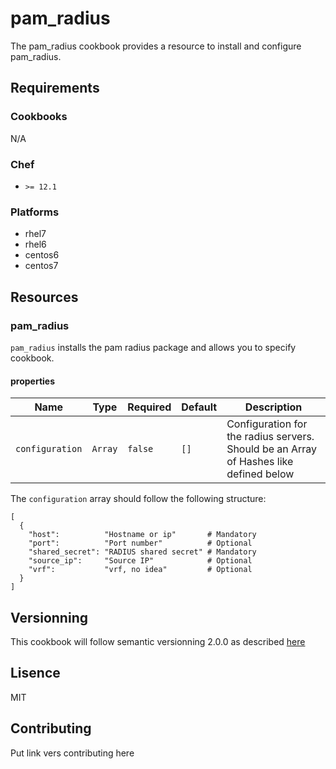 # pam_radius
The pam_radius cookbook provides a resource to install and configure pam_radius.
## Requirements
### Cookbooks
N/A

### Chef
* `>= 12.1`

### Platforms
* rhel7
* rhel6
* centos6
* centos7

## Resources
### pam_radius
`pam_radius` installs the pam radius package and allows you to specify cookbook.
#### properties
| Name | Type | Required | Default | Description |
| ---- | ---- | -------- | ------- | ----------- |
| `configuration` | `Array` | `false` | `[]` | Configuration for the radius servers. Should be an Array of Hashes like defined below |

The `configuration` array should follow the following structure:
```
[
  {
    "host":          "Hostname or ip"       # Mandatory
    "port":          "Port number"          # Optional
    "shared_secret": "RADIUS shared secret" # Mandatory
    "source_ip":     "Source IP"            # Optional
    "vrf":           "vrf, no idea"         # Optional
  }
]
```

## Versionning
This cookbook will follow semantic versionning 2.0.0 as described [here](https://semver.org/)

## Lisence
MIT

## Contributing
Put link vers contributing here
